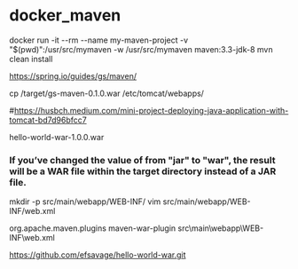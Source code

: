 # docker_maven

docker run -it --rm --name my-maven-project -v "$(pwd)":/usr/src/mymaven -w /usr/src/mymaven maven:3.3-jdk-8 mvn clean install

https://spring.io/guides/gs/maven/

cp /target/gs-maven-0.1.0.war /etc/tomcat/webapps/

#https://husbch.medium.com/mini-project-deploying-java-application-with-tomcat-bd7d96bfcc7


hello-world-war-1.0.0.war
###	If you’ve changed the value of <packaging> from "jar" to "war", the result will be a WAR file within the target directory instead of a JAR file.
  
mkdir -p src/main/webapp/WEB-INF/ 
  vim src/main/webapp/WEB-INF/web.xml
  
  <plugin>            
  <groupId>org.apache.maven.plugins</groupId>
  <artifactId>maven-war-plugin</artifactId>
  <configuration>
    <webXml>src\main\webapp\WEB-INF\web.xml</webXml>        
  </configuration>
</plugin>

  
  https://github.com/efsavage/hello-world-war.git
